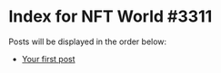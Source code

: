 # Index for NFT World #3311
Posts will be displayed in the order below:

- [Your first post](./001-first.md)

